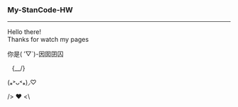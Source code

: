 ### My-StanCode-HW
--------------------------------
Hello there!\
Thanks for watch my pages

你是( ′▽`)-因囡囝囚

⠀{\__/}

 (⁎˃ᴗ˂⁎)◞♡
 
 />  ♥️ <\
